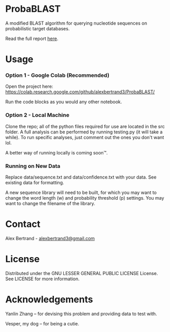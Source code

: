 # ProbaBLAST

A modified BLAST algorithm for querying nucleotide sequences on probabilistic target databases.

Read the full report [here](https://github.com/alexbertrand3/ProbaBLAST/blob/main/ProbaBLAST.pdf).

# Usage

### Option 1 - Google Colab (Recommended)
Open the project here:
https://colab.research.google.com/github/alexbertrand3/ProbaBLAST/

Run the code blocks as you would any other notebook.

### Option 2 - Local Machine
Clone the repo; all of the python files required for use are located in the src folder. A full analysis can be performed by running testing.py (it will take a while). To run specific analyses, just comment out the ones you don't want lol.

A better way of running locally is coming soon&trade;.

### Running on New Data
Replace data/sequence.txt and data/confidence.txt with your data. See existing data for formatting.

A new sequence library will need to be built, for which you may want to change the word length (w) and probability threshold (p) settings. You may want to change the filename of the library.

# Contact
Alex Bertrand - alexbertrand3@gmail.com

# License
Distributed under the GNU LESSER GENERAL PUBLIC LICENSE License. See LICENSE for more information.

# Acknowledgements
Yanlin Zhang &ndash; for devising this problem and providing data to test with.

Vesper, my dog &ndash; for being a cutie.
